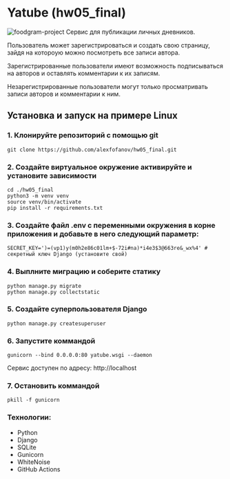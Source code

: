 # Yatube (hw05_final)
![foodgram-project](https://github.com/alexfofanov/hw05_final/workflows/yatube_workflow/badge.svg)
Сервис для публикации личных дневников.

Пользователь может зарегистрироваться и создать свою страницу, зайдя на котороую можно посмотреть все записи автора.

Зарегистрированные пользователи имеют возможность подписываться на авторов и оставлять комментарии к их записям.

Незарегистрированные пользователи могут только просматривать записи авторов и комментарии к ним.

## Установка и запуск на примере Linux

### 1. Клонируйте репозиторий с помощью git
    git clone https://github.com/alexfofanov/hw05_final.git

### 2. Создайте виртуальное окружение активируйте и установите зависимости
    cd ./hw05_final
    python3 -m venv venv
    source venv/bin/activate
    pip install -r requirements.txt
    

### 3. Создайте файл .env с переменными окружения в корне приложения и добавьте в него следующий параметр:
    SECRET_KEY=')=(vp1)y(m0h2e86c01lm+$-72i#na)*i4e3$3@663re&_wx%4' # секретный ключ Django (установите свой)


### 4. Выплните миграцию и соберите статику
    python manage.py migrate
    python manage.py collectstatic

### 5. Создайте суперпользователя Django
    python manage.py createsuperuser

### 6. Запустите коммандой
    gunicorn --bind 0.0.0.0:80 yatube.wsgi --daemon

Сервис доступен по адресу: http://localhost

### 7. Остановить коммандой
    pkill -f gunicorn

### Технологии:
+ Python  
+ Django  
+ SQLite  
+ Gunicorn  
+ WhiteNoise  
+ GitHub Actions  
